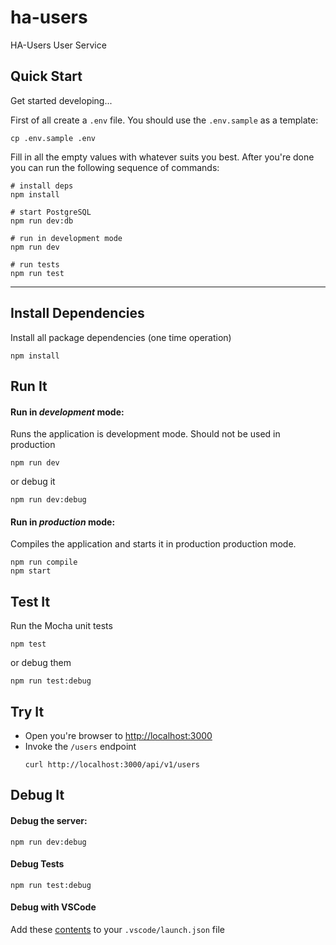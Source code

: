 # ha-users

HA-Users User Service

## Quick Start

Get started developing...

First of all create a `.env` file. You should use the `.env.sample` as a template:

```shell
cp .env.sample .env
```

Fill in all the empty values with whatever suits you best. After you're done you can run the following sequence of commands:


```shell
# install deps
npm install

# start PostgreSQL
npm run dev:db

# run in development mode
npm run dev

# run tests
npm run test
```

---

## Install Dependencies

Install all package dependencies (one time operation)

```shell
npm install
```

## Run It
#### Run in *development* mode:
Runs the application is development mode. Should not be used in production

```shell
npm run dev
```

or debug it

```shell
npm run dev:debug
```

#### Run in *production* mode:

Compiles the application and starts it in production production mode.

```shell
npm run compile
npm start
```

## Test It

Run the Mocha unit tests

```shell
npm test
```

or debug them

```shell
npm run test:debug
```

## Try It
* Open you're browser to [http://localhost:3000](http://localhost:3000)
* Invoke the `/users` endpoint 
  ```shell
  curl http://localhost:3000/api/v1/users
  ```


## Debug It

#### Debug the server:

```
npm run dev:debug
```

#### Debug Tests

```
npm run test:debug
```

#### Debug with VSCode

Add these [contents](https://github.com/cdimascio/generator-express-no-stress/blob/next/assets/.vscode/launch.json) to your `.vscode/launch.json` file
